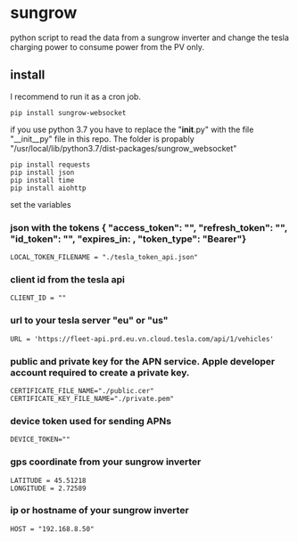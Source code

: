 # sungrow
python script to read the data from a sungrow inverter and change the tesla charging power to consume power from the PV only.

## install
I recommend to run it as a cron job.
```
pip install sungrow-websocket
```
if you use python 3.7 you have to replace the "__init__.py" with the file "__init__py" file in this repo. The folder is propably "/usr/local/lib/python3.7/dist-packages/sungrow_websocket"

```
pip install requests
pip install json
pip install time
pip install aiohttp
```
set the variables
### json with the tokens { "access_token": "", "refresh_token": "", "id_token": "", "expires_in: , "token_type": "Bearer"}
```
LOCAL_TOKEN_FILENAME = "./tesla_token_api.json" 
```
### client id from the tesla api
```
CLIENT_ID = "" 
```

### url to your tesla server "eu" or "us"
```
URL = 'https://fleet-api.prd.eu.vn.cloud.tesla.com/api/1/vehicles'
```

### public and private key for the APN service. Apple developer account required to create a private key. 
```
CERTIFICATE_FILE_NAME="./public.cer" 
CERTIFICATE_KEY_FILE_NAME="./private.pem" 
```

### device token used for sending APNs
```
DEVICE_TOKEN=""
```

### gps coordinate from your sungrow inverter
```
LATITUDE = 45.51218 
LONGITUDE = 2.72589 
```

### ip or hostname of your sungrow inverter
```
HOST = "192.168.8.50" 
```
